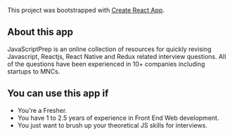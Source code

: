 This project was bootstrapped with [Create React App](https://github.com/facebook/create-react-app).

## About this app
JavaScriptPrep is an online collection of resources for quickly revising Javascript, Reactjs, React Native and Redux related interview questions.
All of the questions have been experienced in 10+ companies including startups to MNCs.

## You can use this app if
- You're a Fresher.
- You have 1 to 2.5 years of experience in Front End Web development.
- You just want to brush up your theoretical JS skills for interviews.
